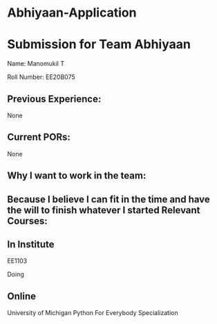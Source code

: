 # Abhiyaan-Application
Submission for Team Abhiyaan
============================

Name:
Manomukil T

Roll Number:
EE20B075



Previous Experience:
-------------------
None

Current PORs:
-------------
None


Why I want to work in the team:
------------------------------
Because I believe I can fit in the time and have the will to finish whatever I started
Relevant Courses:
----------------
In Institute
------------
EE1103

Doing

Online
------
University of Michigan Python For Everybody Specialization
